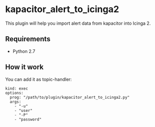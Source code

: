 kapacitor_alert_to_icinga2
==========================

This plugin will help you import alert data from kapacitor into Icinga 2.

## Requirements
* Python 2.7

## How it work
You can add it as topic-handler:
```
kind: exec
options:
  prog: "/path/to/plugin/kapacitor_alert_to_icinga2.py"
  args:
    - "-u"
    - "user"
    - "-P"
    - "password"
```
